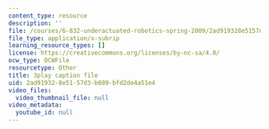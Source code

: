 ```yaml
---
content_type: resource
description: ''
file: /courses/6-832-underactuated-robotics-spring-2009/2ad919328e5157d3b089bfd2de4a51e4_EqAYRo4wXxY.vtt
file_type: application/x-subrip
learning_resource_types: []
license: https://creativecommons.org/licenses/by-nc-sa/4.0/
ocw_type: OCWFile
resourcetype: Other
title: 3play caption file
uid: 2ad91932-8e51-57d3-b089-bfd2de4a51e4
video_files:
  video_thumbnail_file: null
video_metadata:
  youtube_id: null
---
```

